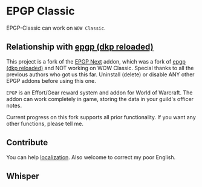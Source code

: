 # EPGP Classic

EPGP-Classic can work on `WOW Classic`.

## Relationship with [epgp (dkp reloaded)](https://www.curseforge.com/wow/addons/epgp-dkp-reloaded)

This project is a fork of the [EPGP Next](https://www.curseforge.com/wow/addons/epgp-next) addon, which was a fork of [epgp (dkp reloaded)](https://www.curseforge.com/wow/addons/epgp-dkp-reloaded) and NOT working on WOW Classic. Special thanks to all the previous authors who got us this far. Uninstall (delete) or disable ANY other EPGP addons before using this one.

`EPGP` is an Effort/Gear reward system and addon for World of Warcraft. The addon can work completely in game, storing the data in your guild's officer notes.

Current progress on this fork supports all prior functionality. If you want any other functions, please tell me.

## Contribute

You can help [localization](
https://www.curseforge.com/wow/addons/epgp-classic/localization). Also welcome to correct my poor English.

## Whisper

